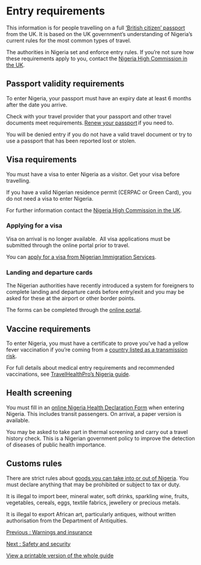 # Entry requirements

This information is for people travelling on a full [‘British citizen’ passport](https://www.gov.uk/types-of-british-nationality) from the UK. It is based on the UK government’s understanding of Nigeria’s current rules for the most common types of travel.

The authorities in Nigeria set and enforce entry rules. If you’re not sure how these requirements apply to you, contact the [Nigeria High Commission in the UK](http://www.nigeriahc.org.uk/).

## Passport validity requirements

To enter Nigeria, your passport must have an expiry date at least 6 months after the date you arrive.

Check with your travel provider that your passport and other travel documents meet requirements. [Renew your passport](https://www.gov.uk/renew-adult-passport/renew) if you need to.

You will be denied entry if you do not have a valid travel document or try to use a passport that has been reported lost or stolen.

## Visa requirements

You must have a visa to enter Nigeria as a visitor. Get your visa before travelling.

If you have a valid Nigerian residence permit (CERPAC or Green Card), you do not need a visa to enter Nigeria.

For further information contact the [Nigeria High Commission in the UK](http://www.nigeriahc.org.uk/).

### Applying for a visa

Visa on arrival is no longer available.  All visa applications must be submitted through the online portal prior to travel.

You can [apply for a visa from Nigerian Immigration Services](https://portal.immigration.gov.ng/).

### Landing and departure cards

The Nigerian authorities have recently introduced a system for foreigners to complete landing and departure cards before entry/exit and you may be asked for these at the airport or other border points.

The forms can be completed through the [online portal](https://lecard.immigration.gov.ng/).

## Vaccine requirements

To enter Nigeria, you must have a certificate to prove you’ve had a yellow fever vaccination if you’re coming from a [country listed as a transmission risk](https://nathnacyfzone.org.uk/factsheet/65/countries-with-risk-of-yellow-fever-transmission).

For full details about medical entry requirements and recommended vaccinations, see [TravelHealthPro’s Nigeria guide](http://travelhealthpro.org.uk/country/165/nigeria#Vaccine_recommendations).

## Health screening

You must fill in an [online Nigeria Health Declaration Form](https://healthapp.ncdc.gov.ng/) when entering Nigeria. This includes transit passengers. On arrival, a paper version is available.

You may be asked to take part in thermal screening and carry out a travel history check. This is a Nigerian government policy to improve the detection of diseases of public health importance.

## Customs rules

There are strict rules about [goods you can take into or out of Nigeria](https://customs.gov.ng/?page_id=3075). You must declare anything that may be prohibited or subject to tax or duty.

It is illegal to import beer, mineral water, soft drinks, sparkling wine, fruits, vegetables, cereals, eggs, textile fabrics, jewellery or precious metals.

It is illegal to export African art, particularly antiques, without written authorisation from the Department of Antiquities.

[Previous
:
Warnings and insurance](/foreign-travel-advice/nigeria)

[Next
:
Safety and security](/foreign-travel-advice/nigeria/safety-and-security)

[View a printable version of the whole guide](/foreign-travel-advice/nigeria/print)